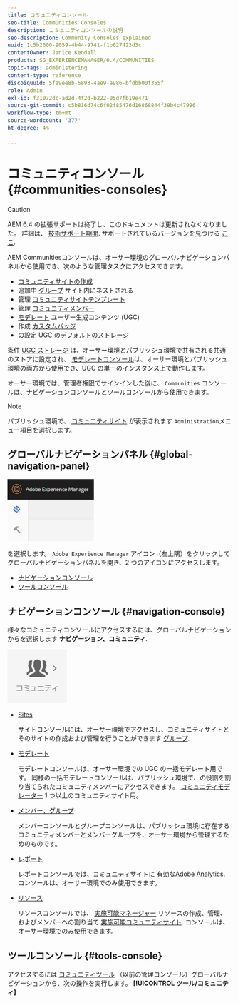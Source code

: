 ```yaml
---
title: コミュニティコンソール
seo-title: Communities Consoles
description: コミュニティコンソールの説明
seo-description: Community Consoles explained
uuid: 1c5b2600-9059-4b44-9741-f1b627423d3c
contentOwner: Janice Kendall
products: SG_EXPERIENCEMANAGER/6.4/COMMUNITIES
topic-tags: administering
content-type: reference
discoiquuid: 5fa9ee8b-5893-4ae9-a986-bfdbb00f355f
role: Admin
exl-id: f31072dc-ad2d-4f2d-b222-05d7fb19e471
source-git-commit: c5b816d74c6f02f85476d16868844f39b4c47996
workflow-type: tm+mt
source-wordcount: '377'
ht-degree: 4%

---
```


# コミュニティコンソール {#communities-consoles}

>[!CAUTION]
>
>AEM 6.4 の拡張サポートは終了し、このドキュメントは更新されなくなりました。 詳細は、 [技術サポート期間](https://helpx.adobe.com/jp/support/programs/eol-matrix.html). サポートされているバージョンを見つける [ここ](https://experienceleague.adobe.com/docs/?lang=ja).

AEM Communitiesコンソールは、オーサー環境のグローバルナビゲーションパネルから使用でき、次のような管理タスクにアクセスできます。

* [コミュニティサイトの作成](sites-console.md)
* 追加中 [グループ](groups.md) サイト内にネストされる
* 管理 [コミュニティサイトテンプレート](sites.md)
* 管理 [コミュニティメンバー](members.md)
* [モデレート](moderate-ugc.md) ユーザー生成コンテンツ (UGC)
* 作成 [カスタムバッジ](badges.md)
* の設定 [UGC のデフォルトのストレージ](srp-config.md)

条件 [UGC ストレージ](working-with-srp.md) は、オーサー環境とパブリッシュ環境で共有される共通のストアに設定され、 [モデレートコンソール](moderation.md)は、オーサー環境とパブリッシュ環境の両方から使用でき、UGC の単一のインスタンス上で動作します。

オーサー環境では、管理者権限でサインインした後に、 `Communities` コンソールは、ナビゲーションコンソールとツールコンソールから使用できます。

>[!NOTE]
>
>パブリッシュ環境で、 [コミュニティサイト](sites-console.md) が表示されます `Administration`メニュー項目を選択します。

## グローバルナビゲーションパネル {#global-navigation-panel}

![chlimage_1-91](assets/chlimage_1-91.png)

を選択します。 `Adobe Experience Manager` アイコン（左上隅）をクリックしてグローバルナビゲーションパネルを開き、2 つのアイコンにアクセスします。

* [ナビゲーションコンソール](#navigation-console)
* [ツールコンソール](tools.md)

## ナビゲーションコンソール {#navigation-console}

様々なコミュニティコンソールにアクセスするには、グローバルナビゲーションからを選択します **ナビゲーション、コミュニティ**.

![chlimage_1-92](assets/chlimage_1-92.png)

* [Sites](sites-console.md)

   サイトコンソールには、オーサー環境でアクセスし、コミュニティサイトとそのサイトの作成および管理を行うことができます [グループ](groups.md).

* [モデレート](moderation.md)

   モデレートコンソールは、オーサー環境での UGC の一括モデレート用です。 同様の一括モデレートコンソールは、パブリッシュ環境で、の役割を割り当てられたコミュニティメンバーにアクセスできます。 [コミュニティモデレーター](users.md#publishenvironmentusersandgroups) 1 つ以上のコミュニティサイト用。

* [メンバー、グループ](members.md)

   メンバーコンソールとグループコンソールは、パブリッシュ環境に存在するコミュニティメンバーとメンバーグループを、オーサー環境から管理するためのものです。

* [レポート](reports.md)

   レポートコンソールでは、コミュニティサイトに [有効なAdobe Analytics](sites-console.md#analytics). コンソールは、オーサー環境でのみ使用できます。

* [リソース](resources.md)

   リソースコンソールでは、 [実施可能マネージャー](enablement.md#communitymanagers) リソースの作成、管理、およびメンバーへの割り当て [実施可能コミュニティサイト](overview.md#enablement-community). コンソールは、オーサー環境でのみ使用できます。

## ツールコンソール {#tools-console}

アクセスするには [コミュニティツール](tools.md) （以前の管理コンソール）グローバルナビゲーションから、次の操作を実行します。 **[!UICONTROL ツール/コミュニティ]**
